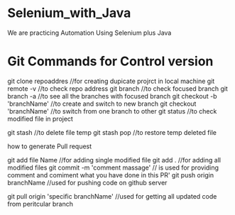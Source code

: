 # Selenium_with_Java
We are practicing Automation Using Selenium plus Java 

# Git Commands for Control version 
git clone repoaddres //for creating dupicate projrct in local machine
git remote -v //to check repo address
git branch //to check focused branch
git branch -a //to see all the branches with focused branch
git checkout -b 'branchName' //to create and switch to new branch
git checkout 'branchName' //to switch from one branch to other
git status //to check modified file in project

git stash //to delete file temp
git stash pop //to restore temp deleted file

how to generate Pull request

git add file Name //for adding single modified file
git add . //for adding all modified files
git commit -m 'comment massage' // is used for providing comment and comiment what you have done in this PR'
git push origin branchName  //used for pushing code on github server



git pull origin 'specific branchName'
//used for getting all updated code from peritcular branch
                                                                                                                                          







